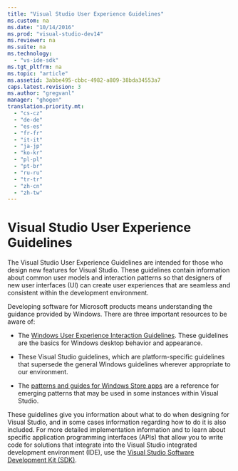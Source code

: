 ```yaml
---
title: "Visual Studio User Experience Guidelines"
ms.custom: na
ms.date: "10/14/2016"
ms.prod: "visual-studio-dev14"
ms.reviewer: na
ms.suite: na
ms.technology: 
  - "vs-ide-sdk"
ms.tgt_pltfrm: na
ms.topic: "article"
ms.assetid: 3abbe495-cbbc-4982-a809-38bda34553a7
caps.latest.revision: 3
ms.author: "gregvanl"
manager: "ghogen"
translation.priority.mt: 
  - "cs-cz"
  - "de-de"
  - "es-es"
  - "fr-fr"
  - "it-it"
  - "ja-jp"
  - "ko-kr"
  - "pl-pl"
  - "pt-br"
  - "ru-ru"
  - "tr-tr"
  - "zh-cn"
  - "zh-tw"
---
```

# Visual Studio User Experience Guidelines
The Visual Studio User Experience Guidelines are intended for those who design new features for Visual Studio. These guidelines contain information about common user models and interaction patterns so that designers of new user interfaces (UI) can create user experiences that are seamless and consistent within the development environment.  
  
 Developing software for Microsoft products means understanding the guidance provided by Windows. There are three important resources to be aware of:  
  
-   The [Windows User Experience Interaction Guidelines](https://msdn.microsoft.com/en-us/library/aa511258.aspx). These guidelines are the basics for Windows desktop behavior and appearance.  
  
-   These Visual Studio guidelines, which are platform-specific guidelines that supersede the general Windows guidelines wherever appropriate to our environment.  
  
-   The [patterns and guides for Windows Store apps](https://dev.windows.com/en-us/design/interaction-ux) are a reference for emerging patterns that may be used in some instances within Visual Studio.  
  
 These guidelines give you information about what to do when designing for Visual Studio, and in some cases information regarding how to do it is also included. For more detailed implementation information and to learn about specific application programming interfaces (APIs) that allow you to write code for solutions that integrate into the Visual Studio integrated development environment (IDE), use the [Visual Studio Software Development Kit (SDK)](https://msdn.microsoft.com/en-us/library/bb166441.aspx).
